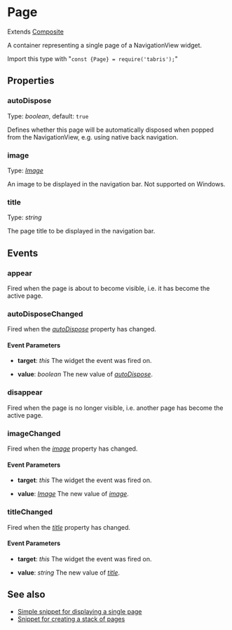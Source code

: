 ---
---
# Page

Extends [Composite](Composite.md)

A container representing a single page of a NavigationView widget.

Import this type with "`const {Page} = require('tabris');`"

## Properties

### autoDispose

Type: *boolean*, default: `true`

Defines whether this page will be automatically disposed when popped from the NavigationView, e.g. using native back navigation.

### image

Type: *[Image](../types.md#image)*

An image to be displayed in the navigation bar. Not supported on Windows.

### title

Type: *string*

The page title to be displayed in the navigation bar.


## Events

### appear

Fired when the page is about to become visible, i.e. it has become the active page.
### autoDisposeChanged

Fired when the [*autoDispose*](#autoDispose) property has changed.

#### Event Parameters 

- **target**: *this*
    The widget the event was fired on.

- **value**: *boolean*
    The new value of [*autoDispose*](#autoDispose).


### disappear

Fired when the page is no longer visible, i.e. another page has become the active page.
### imageChanged

Fired when the [*image*](#image) property has changed.

#### Event Parameters 

- **target**: *this*
    The widget the event was fired on.

- **value**: *[Image](../types.md#image)*
    The new value of [*image*](#image).


### titleChanged

Fired when the [*title*](#title) property has changed.

#### Event Parameters 

- **target**: *this*
    The widget the event was fired on.

- **value**: *string*
    The new value of [*title*](#title).





## See also

- [Simple snippet for displaying a single page](https://github.com/eclipsesource/tabris-js/tree/v2.0.0-rc2-dev.20170710+0912/snippets/navigationview-page.js)
- [Snippet for creating a stack of pages](https://github.com/eclipsesource/tabris-js/tree/v2.0.0-rc2-dev.20170710+0912/snippets/navigationview-page-stacked.js)

